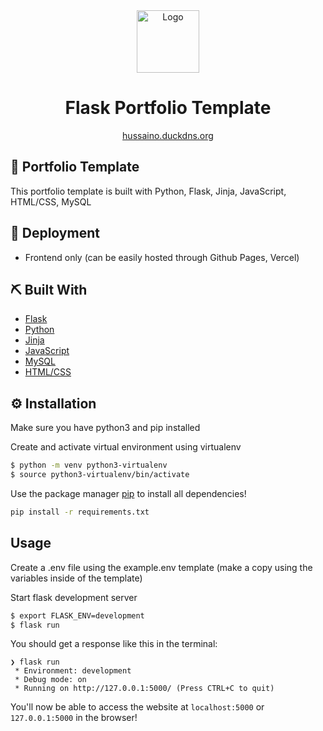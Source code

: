 <div align="center">
  <img alt="Logo" src="app/static/img/logo.jpg" width="100" />
</div>
<h1 align="center">
  Flask Portfolio Template 
</h1>
<p align="center">
   <a href="http://hussaino.duckdns.org:5000/" target="_blank">hussaino.duckdns.org</a>
</p>

## 🚀 Portfolio Template

This portfolio template is built with Python, Flask, Jinja, JavaScript, HTML/CSS, MySQL


## 💫 Deployment

- Frontend only (can be easily hosted through Github Pages, Vercel)


## ⛏️ Built With

- [Flask](https://flask.palletsprojects.com/en/2.1.x/)
- [Python](https://www.python.org/)
- [Jinja](https://jinja.palletsprojects.com/en/3.1.x/)
- [JavaScript](https://www.javascript.com/)
- [MySQL](https://www.mysql.com/)
- [HTML/CSS](https://www.w3.org/standards/webdesign/htmlcss)

## ⚙️ Installation

Make sure you have python3 and pip installed

Create and activate virtual environment using virtualenv
```bash
$ python -m venv python3-virtualenv
$ source python3-virtualenv/bin/activate
```

Use the package manager [pip](https://pip.pypa.io/en/stable/) to install all dependencies!

```bash
pip install -r requirements.txt
```

## Usage

Create a .env file using the example.env template (make a copy using the variables inside of the template)

Start flask development server
```bash
$ export FLASK_ENV=development
$ flask run
```

You should get a response like this in the terminal:
```
❯ flask run
 * Environment: development
 * Debug mode: on
 * Running on http://127.0.0.1:5000/ (Press CTRL+C to quit)
```

You'll now be able to access the website at `localhost:5000` or `127.0.0.1:5000` in the browser!
